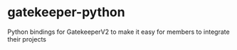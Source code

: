 # gatekeeper-python
Python bindings for GatekeeperV2 to make it easy for members to integrate their projects
